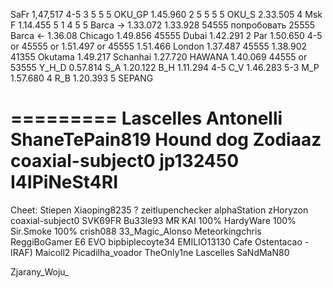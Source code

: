 SaFr     1,47,517 4-5 3 5 5 5
OKU_GP   1.45.960 2 5 5 5 5
OKU_S    2.33.505 4
Msk F    1.14.455 5 1 4 5 5
Barca -> 1.33.072  1.33.928 54555 попробовать 25555
Barca <- 1.36.08
Chicago  1.49.856  45555
Dubai    1.42.291  2
Par      1.50.650  4-5  or 45555 or 1.51.497 or 45555 1.51.466
London   1.37.487  45555  1.38.902  41355
Okutama  1.49.217
Schanhai 1.27.720
HAWANA   1.40.069 44555 or 53555
Y_H_D      0.57.814
S_A      1.20.122
B_H      1.11.294 4-5
C_V      1.46.283 5-3
M_P      1.57.680 4
R_B      1.20.393 5
SEPANG 

=========
Lascelles
Antonelli 
ShaneTePain819
Hound dog
Zodiaaz
coaxial-subject0
jp132450
I4IPiNeSt4RI
=========
Cheet:
Stiepen
Xiaoping8235 ?
zeitlupenchecker
alphaStation
zHoryzon
coaxial-subject0
SVK69FR
Bu33le93
MR KAI 100%
HardyWare 100%
Sir.Smoke 100%
crish088
33_Magic_Alonso
Meteorkingchris
ReggiBoGamer
E6 EVO
bipbiplecoyte34
EMILIO13130
Cafe Ostentacao -
IRAF) Maicoll2
Picadilha_voador
TheOnly1ne
Lascelles
SaNdMaN80

Zjarany_Woju_